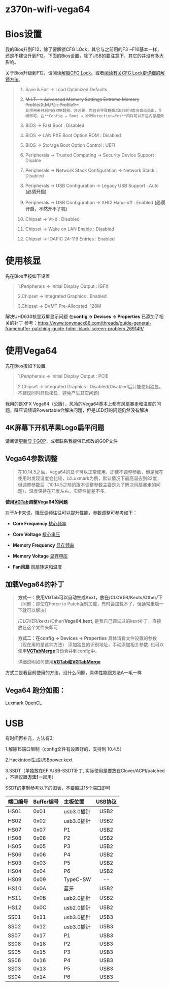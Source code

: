 # z370n-wifi-vega64


# Bios设置
我的Bios升到F12，除了要解锁CFG LOck，其它与之前用的F3 ~F10基本一样，还是不建议升到F12。下面的Bios设置，除了USB的要注意下，其它的并没有多大影响。

关于Bios升级到F12，请阅读[解锁CFG Lock](https://www.tonymacx86.com/threads/success-b1s-mac-mini-killer-with-macos-mojave-i7-8700-gigabyte-z370n-rx560-16gb-ram.260337/post-1934546)。或者[阅读有关CFG Lock更详细的解锁方法](http://www.misonsky.cn/115.html)。



>1. Save & Exit → Load Optimized Defaults
>
>2. ~~M.I.T. → Advanced Memory Settings Extreme Memory Profile(X.M.P.) : Profile1--~~ <br />
>```此项用来开启内存XMP超频，非必要，而且会导致睡眠后USB的U盘会自动退出，关闭即可，在**Config → Boot → XMPDetection=Yes**同样可以开启内存超频```
>
>3. BIOS → Fast Boot : Disabled
>
>4. BIOS → LAN PXE Boot Option ROM : Disabled
>
>5. BIOS → Storage Boot Option Control : UEFI
>
>6. Peripherals → Trusted Computing → Security Device Support : Disable
>
>7. Peripherals → Network Stack Configuration → Network Stack : Disabled
>
>8. Peripherals → USB Configuration → Legacy USB Support : Auto **(必须开启)**
>
>9. Peripherals → USB Configuration → XHCI Hand-off : Enabled **(必须开启，不然开不了机)**
>
>10. Chipset → Vt-d : Disabled
>
>11. Chipset → Wake on LAN Enable : Disabled
>
>12. Chipset → IOAPIC 24-119 Entries : Enabled

# 使用核显
先在Bios里按如下设置

>1.Peripherals → Initial Display Output : IGFX
>
>2.Chipset → Integrated Graphics : Enabled
>
>3.Chipset → DVMT Pre-Allocated :128M

解决UHD630核显双屏显示问题
在**config → Devices → Properties** 已添加了相关的补丁
参考：https://www.tonymacx86.com/threads/guide-general-framebuffer-patching-guide-hdmi-black-screen-problem.269149/

# 使用Vega64
先在Bios按如下设置
>1.Peripherals → Initial Display Output : PCIE
>
>2.Chipset → Integrated Graphics : Disabled(Disabled后只能使用独显。不建议同时开启核显，避免产生其它问题)

我用的是XFX Vega64（公版），风冷的Vega64基本上都有风扇暴走和温度的问题，降压调频调Powertable会解决问题，但是LED灯的问题仍然没有解决

## 4K屏幕下开机苹果Logo扁平问题
请阅读[更新显卡GOP](https://www.amder.club/thread-962-1-1.html)，或者联系我提供已修改的GOP文件

## Vega64参数调整

> 在10.14.5之后，Vega64的显卡可以正常使用，即使不调整参数，但是我在使用时发现温度会比较，以Luxmark为例，默认情况下最高温去到82度，但调整参数后（10.14.5之前的版本调整参数主要是为了解决风扇暴走的问题），温度保持在71度左右，实际性能差不多。

**使用[VGTab](https://www.tonymacx86.com/threads/tool-vgtab-control-your-vega-in-macos-without-flashing-the-vbios.268965/)调整Vega64的问题**

对于A卡来说，降压调频往往可以提升性能，参数调整可参考如下：

- **Core Frequency**
[核心频率](https://user-images.githubusercontent.com/9880101/56672127-6d143f00-66e8-11e9-88dd-3ebc1072ff52.png)

- **Core Voltage**
[核心电压](https://user-images.githubusercontent.com/9880101/56672286-c5e3d780-66e8-11e9-930c-901f6c360562.png)

- **Memory Frequency**
[显存频率](https://user-images.githubusercontent.com/9880101/56672604-4c001e00-66e9-11e9-9a1f-c7d2d424a93a.png)

- **Memory Voltage**
[显存电压](https://user-images.githubusercontent.com/9880101/56673243-7c948780-66ea-11e9-9d51-1efba55baaae.png)

- **Fan风扇**
[风扇转速和温度](https://user-images.githubusercontent.com/9880101/56673392-c7160400-66ea-11e9-839e-f4863dbc7fb5.png)

## 加载Vega64的补丁

> **方式一：使用VGTab可以自动生成Kext，放在/CLOVER/Kexts/Other/下**（问题：即使在Force to Patch强制加载，有时会加载不了，但通常重启一下就可以解决）
>
>/CLOVER/kexts/Other/**Vega64.kext**, 是我自己调试过的kext补丁，直接放在这个文件夹即可

>**方式二：在config → Devices → Properties** 
具体请看文件设置的参数（现在用的是这种方法）
>添加独显的识别地址，手动添加相关参数.
>也可以使用[**VGTabMerge**](https://github.com/corpnewt/VGTabMerge)自动合并到config中。
>
> 详细说明如何使用[**VGTab和VGTabMerge**](https://www.tonymacx86.com/threads/guide-injection-of-amd-vega-power-and-fan-control-properties.267519/)

方式二是我目前使用的方法，没什么问题，具体性能跟方法A一毛一样

## Vega64 跑分如图：
[Luxmark](https://user-images.githubusercontent.com/9880101/56673621-2c69f500-66eb-11e9-8387-d234d73bec1d.png)
[OpenCL](https://user-images.githubusercontent.com/9880101/56673816-91254f80-66eb-11e9-8613-a1f18767d557.png)


# USB

有时间再补充，方法有3:

1.解除15端口限制（config文件有设置好的，支持到 10.4.5）

2.Hackintool生成USBpower.kext

3.SSDT（单独放在EFI/USB-SSDT补丁, 实际使用是要放在Clover/ACPI/patched ，不建议跟**方法1**一起用）

SSDT的定制参考以下的图表，不要超过15个端口即可

|端口编号|Buffer编号|主板位置|USB协议|
|:------|:----|:----|:----:|
|HS01|0x01|usb3.0插针|USB2|
|HS02|0x02|usb3.0插针|USB2|
|HS07|0x07|P1|USB2|
|HS08|0x08|P2|USB2|
|HS05|0x05|P3|USB2|
|HS06|0x06|P4|USB2|
|HS03|0x03|P5|USB2|
|HS04|0x04|P6|USB2|
|HS09|0x09|TypeC-SW|--|
|HS10|0x0A|蓝牙|USB2|
|HS11|0x0B|usb2.0插针|USB2|
|HS12|0x0C|usb2.0插针|USB2|
|SS01|0x11|usb3.0插针|USB3|
|SS02|0x12|usb3.0插针|USB3|
|SS07|0x17|P1|USB3|
|SS08|0x18|P2|USB3|
|SS05|0x15|P3|USB3|
|SS06|0x16|P4|USB3|
|SS03|0x13|P5|USB3|
|SS04|0x14|P6|USB3|
